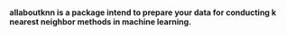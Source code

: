 <!-- README.md is generated from README.Rmd. Please edit that file -->
#### allaboutknn is a package intend to prepare your data for conducting k nearest neighbor methods in machine learning.

